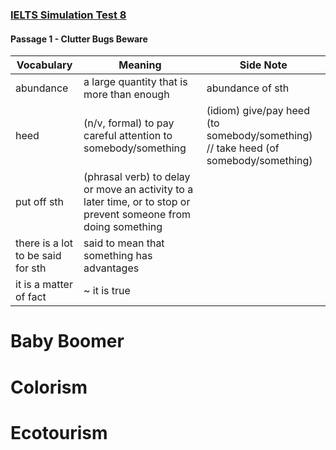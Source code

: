 ### [IELTS Simulation Test 8](https://study4.com/tests/2023/ielts-simulation-reading-test-8/)
#### Passage 1 - Clutter Bugs Beware

Vocabulary | Meaning | Side Note
---------- | ------- | ---------
abundance  | a large quantity that is more than enough | abundance of sth
heed       | (n/v, formal) to pay careful attention to somebody/something | (idiom) give/pay heed (to somebody/something) // take heed (of somebody/something)
put off sth | (phrasal verb) to delay or move an activity to a later time, or to stop or prevent someone from doing something
there is a lot to be said for sth | said to mean that something has advantages
it is a matter of fact            | ~ it is true

# Baby Boomer

# Colorism

# Ecotourism

